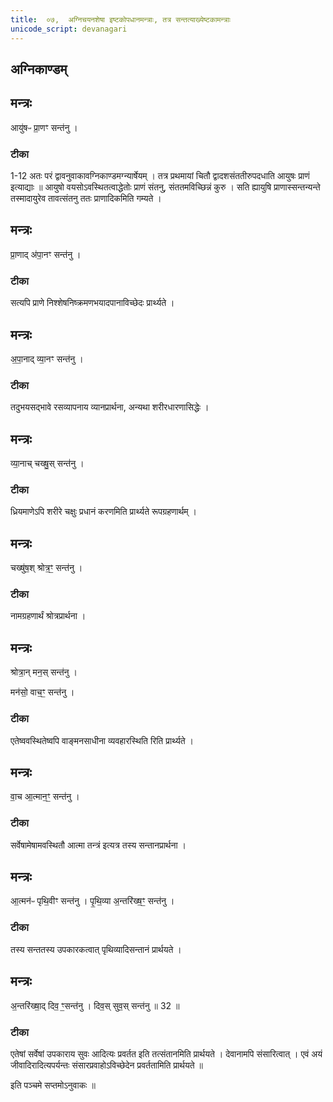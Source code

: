 ```yaml
---
title:  ०७,  अग्निचयनशेषा इष्टकोपधानमन्त्राः, तत्र सन्तत्याख्येष्टकामन्त्राः
unicode_script: devanagari
---
```


## अग्निकाण्डम्
## मन्त्रः
आयु॑षᳶ प्रा॒णꣳ सन्त॑नु ।

###  टीका
1-12 अतः परं द्वावनुवाकावग्निकाण्डमग्न्यार्षेयम् । तत्र प्रथमायां चितौ द्वादशसंततीरुपदधाति आयुषः प्राणं इत्याद्याः ॥ आयुषो वयसोऽवस्थितत्वाद्धेतोः प्राणं संतनु, संततमविच्छिन्नं कुरु । सति ह्यायुषि प्राणास्सन्तन्यन्ते तस्मादायुरेव तावत्संतनु ततः प्राणादिकमिति गम्यते ।
## मन्त्रः
प्रा॒णाद् अ॑पा॒नꣳ सन्त॑नु ।

###  टीका
सत्यपि प्राणे निश्शेषनिष्क्रमणभयादपानाविच्छेदः प्रार्थ्यते ।
## मन्त्रः
अ॒पा॒नाद् व्या॒नꣳ सन्त॑नु ।

###  टीका
तदुभयसद्भावे रसव्यापनाय व्यानप्रार्थना, अन्यथा शरीरधारणासिद्धेः ।
## मन्त्रः
व्या॒नाच् चख्षु॒स् सन्त॑नु ।
###  टीका
ध्रियमाणेऽपि शरीरे चक्षुः प्रधानं करणमिति प्रार्थ्यते रूपग्रहणार्थम् ।
## मन्त्रः
चख्षु॑ष॒श् श्रोत्र॒ꣳ॒ सन्त॑नु ।

###  टीका
नामग्रहणार्थं श्रोत्रप्रार्थना ।
## मन्त्रः
श्रोत्रा॒न् मन॒स् सन्त॑नु ।

मन॑सो॒ वाच॒ꣳ॒ सन्त॑नु ।

###  टीका

एतेष्ववस्थितेष्वपि वाङ्मनसाधीना व्यवहारस्थिति रिति प्रार्थ्यते ।
## मन्त्रः
वा॒च आ॒त्मान॒ꣳ॒ सन्त॑नु ।

###  टीका
सर्वेषामेषामवस्थितौ आत्मा तन्त्रं इत्यत्र तस्य सन्तानप्रार्थना ।
## मन्त्रः

आ॒त्मन॑ᳶ पृथि॒वीꣳ सन्त॑नु ।
पृ॒थि॒व्या अ॒न्तरि॑ख्ष॒ꣳ॒ सन्त॑नु ।

###  टीका
तस्य सन्ततस्य उपकारकत्वात् पृथिव्यादिसन्तानं प्रार्थयते ।

## मन्त्रः
अ॒न्तरि॑ख्षा॒द् दिव॒ ꣳ॒सन्त॑नु ।
दिव॒स् सुव॒स् सन्त॑नु ॥ 32 ॥  
###  टीका
एतेषां सर्वेषां उपकाराय सुवः आदित्यः प्रवर्तत इति
तत्संतानमिति प्रार्थयते । देवानामपि संसारित्वात् । एवं अयं जीवादिरादित्यपर्यन्तः संसारप्रवाहोऽविच्छेदेन प्रवर्ततामिति प्रार्थयते ॥

इति पञ्चमे सप्तमोऽनुवाकः ॥  
